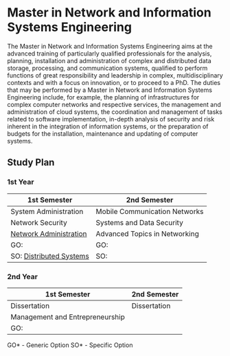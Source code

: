 # Master in Network and Information Systems Engineering

The Master in Network and Information Systems Engineering aims at the advanced training of particularly qualified professionals for the analysis, planning, installation and administration of complex and distributed data storage, processing, and communication systems, qualified to perform functions of great responsibility and leadership in complex, multidisciplinary contexts and with a focus on innovation, or to proceed to a PhD. The duties that may be performed by a Master in Network and Information Systems Engineering include, for example, the planning of infrastructures for complex computer networks and respective services, the management and administration of cloud systems, the coordination and management of tasks related to software implementation, in-depth analysis of security and risk inherent in the integration of information systems, or the preparation of budgets for the installation, maintenance and updating of computer systems.

## Study Plan

### 1st Year

| 1st Semester               | 2nd Semester                  |
|----------------------------|-------------------------------|
| System Administration	     | Mobile Communication Networks |
| Network Security            | Systems and Data Security     |
| [Network Administration](https://github.com/MitsukiS16/Network-Security) | Advanced Topics in Networking |
| GO:                        | GO:                           |
| SO: [Distributed Systems](https://github.com/MitsukiS16/Socket-Calculator-Client-Server) | SO:                           |

### 2nd Year

| 1st Semester                    | 2nd Semester        |
|----------------------------     |---------------------|
| Dissertation                    | Dissertation        |
| Management and Entrepreneurship |                     |
| GO:                             |                     |

GO* - Generic Option
SO* - Specific Option
